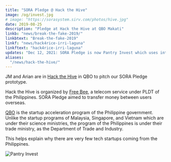 ```yaml
---
title: "SORA Pledge @ Hack the Hive"
image: /og/invest.jpg
# image: "https://sorasystem.sirv.com/photos/hive.jpg"
date: 2019-08-25
description: "Pledge at Hack the Hive at QBO Makati"
linkb: "news/break-the-fake-2019/"
linkbtext: "Break-the-fake-2019"
linkf: "news/hack4rice-irri-laguna"
linkftext: "hack4rice-irri-laguna"
updates: "Dec 12, 2021: SORA Pledge is now Pantry Invest which uses interest-bearing points. This implements Book 2 of the Wealth of Nations"
aliases:
  "/news/hack-the-hive/"
---
```


JM and Arian are in <a href='https://www.eventbrite.com/e/hack-the-hive-strengthening-connections-for-the-global-pinoy-tickets-59751606664'>Hack the Hive</a> in QBO to pitch our SORA Pledge prototype. 

Hack the Hive is organized by [Free Bee](https://www.freebeecalls.com), a telecom service under PLDT of the Philippines. SORA Pledge aimed to transfer money between users overseas. 

[QBO](https://qbo.com.ph) is the startup acceleration program of the Philippine government. Unlike the startup programs of Malaysia, Singapore, and Vietnam which are under their science ministries, the program of the Philippines is under their trade ministry, as the Department of Trade and Industry.

This helps explain why there are very few tech startups coming from the Philippines.


![Pantry Invest](/og/invest.jpg)

